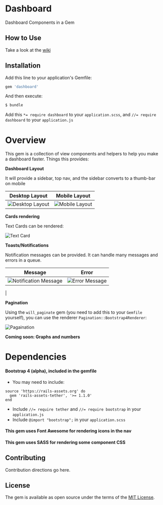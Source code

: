 # Dashboard
Dashboard Components in a Gem

## How to Use

Take a look at the [wiki](https://github.com/jules2689/dashboard/wiki)

## Installation
Add this line to your application's Gemfile:

```ruby
gem 'dashboard'
```

And then execute:
```bash
$ bundle
```
Add this `*= require dashboard` to your `application.scss`, and `//= require dashboard` to your `application.js`


# Overview
This gem is a collection of view components and helpers to help you make a dashboard faster.
Things this provides:

**Dashboard Layout**

It will provide a sidebar, top nav, and the sidebar converts to a thumb-bar on mobile
 
| Desktop Layout | Mobile Layout |
|---|---|
| ![Desktop Layout](https://cloud.githubusercontent.com/assets/3074765/18899416/d9dd7d0c-8506-11e6-8f7e-35515337f09b.png) | ![Mobile Layout](https://cloud.githubusercontent.com/assets/3074765/18899610/41c398d8-8508-11e6-844b-1a5041dadb8b.png) |

**Cards rendering**

Text Cards can be rendered:

![Text Card](https://cloud.githubusercontent.com/assets/3074765/18899558/d5e4ce34-8507-11e6-8bc1-1937b47d5f1c.png)

**Toasts/Notifications**

Notification messages can be provided. It can handle many messages and errors in a queue.

| Message | Error |
|---|---|
| ![Notification Message](https://cloud.githubusercontent.com/assets/3074765/18899490/4a3389de-8507-11e6-9495-2428ca7c8150.png) | ![Error Message](https://cloud.githubusercontent.com/assets/3074765/18899508/667729f2-8507-11e6-9fdf-94b3aa4b3165.png)
 | 

**Pagination**

Using the `will_paginate` gem (you need to add this to your `Gemfile` yourself), you can use the renderer `Pagination::Bootstrap4Renderer`:

![Pagaination](https://cloud.githubusercontent.com/assets/3074765/18900065/0fd486da-850c-11e6-80af-34bf818e703d.png)

**Coming soon: Graphs and numbers**

# Dependencies
#### Bootstrap 4 (alpha), included in the gemfile
- You may need to include:
```
source 'https://rails-assets.org' do
  gem 'rails-assets-tether', '>= 1.1.0'
end
```
- Include `//= require tether` and `//= require bootstrap` in your `application.js`
- Include `@import "bootstrap";` in your `application.scss`

#### This gem uses Font Awesome for rendering icons in the nav
#### This gem uses SASS for rendering some component CSS

## Contributing
Contribution directions go here.

## License
The gem is available as open source under the terms of the [MIT License](http://opensource.org/licenses/MIT).
